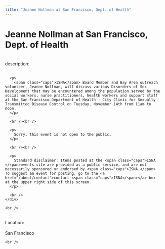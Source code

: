 ```yaml
---
title: "Jeanne Nollman at San Francisco, Dept. of Health"
---
```


# Jeanne Nollman at San Francisco, Dept. of Health

<div class="flexinode-body flexinode-2">
  <div class="flexinode-textarea-1">
    <div class="form-item">
      <br /> <label>description:</label><br /><br /> 
      
      <p>
        <span class="caps">ISNA</span> Board Member and Bay Area outreach volunteer, Jeanne Nollman, will discuss various Disorders of Sex Development that may be encountered among the population served by the social workers, nurse practitioners, health workers and support staff at the San Francisco Department of Health - City Clinic for Sexually Transmitted Disease Control on Tuesday, November 14th from 11am to noon.
      </p>
      
      <br /><br />
      
      <p>
        Sorry, this event is not open to the public.
      </p>
      
      <br /><br />
      
      <p>
        Standard disclaimer: Items posted at the <span class="caps">ISNA </span>events site are provided as a public service, and are not necessarily sponsored or endorsed by <span class="caps">ISNA.</span> To suggest an event for posting, go to the <a href="/about/contact">contact <span class="caps">ISNA</span></a> box at the upper right side of this screen.
      </p>
      
      <br />
    </div>
    
    <br />
  </div>
  
  <div class="flexinode-textfield-2">
    <div class="form-item">
      <br /> <label>Location:</label><br /><br /> San Francisco<br />
    </div>
    
    <br />
  </div>
</div>